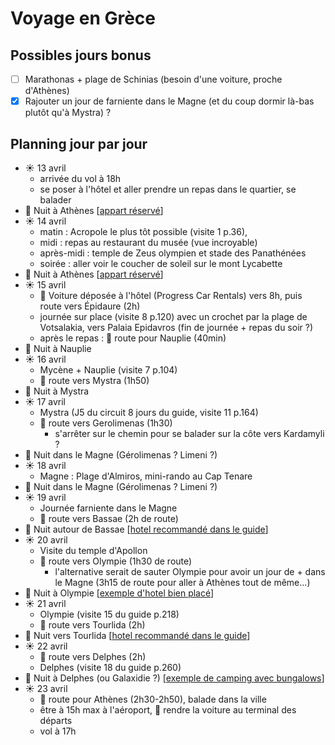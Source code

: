 # Voyage en Grèce

## Possibles jours bonus

* [ ] Marathonas + plage de Schinias (besoin d'une voiture, proche d'Athènes)
* [x] Rajouter un jour de farniente dans le Magne (et du coup dormir là-bas plutôt qu'à Mystra) ?

## Planning jour par jour 

* ☀️ 13 avril
    * arrivée du vol à 18h
    * se poser à l'hôtel et aller prendre un repas dans le quartier, se balader
* 🌃 Nuit à Athènes [[appart réservé](https://www.booking.com/hotel/gr/hestia-ippokratous-35.fr.html)]
* ☀️ 14 avril
    * matin : Acropole le plus tôt possible (visite 1 p.36), 
    * midi : repas au restaurant du musée (vue incroyable)
    * après-midi : temple de Zeus olympien et stade des Panathénées
    * soirée : aller voir le coucher de soleil sur le mont Lycabette
* 🌃 Nuit à Athènes [[appart réservé](https://www.booking.com/hotel/gr/hestia-ippokratous-35.fr.html)]
* ☀️ 15 avril
    * 🚗 Voiture déposée à l'hôtel (Progress Car Rentals) vers 8h, puis route vers Épidaure (2h)
    * journée sur place (visite 8 p.120) avec un crochet par la plage de Votsalakia, vers Palaia Epidavros (fin de journée + repas du soir ?)
    * après le repas : 🚗 route pour Nauplie (40min)
* 🌃 Nuit à Nauplie
* ☀️ 16 avril
    * Mycène + Nauplie (visite 7 p.104)
    * 🚗 route vers Mystra (1h50)
* 🌃 Nuit à Mystra
* ☀️ 17 avril
    * Mystra (J5 du circuit 8 jours du guide, visite 11 p.164)
    * 🚗 route vers Gerolimenas (1h30)
      * s'arrêter sur le chemin pour se balader sur la côte vers Kardamyli ? 
* 🌃 Nuit dans le Magne (Gérolimenas ? Limeni ?)
* ☀️ 18 avril
    * Magne : Plage d'Almiros, mini-rando au Cap Tenare
* 🌃 Nuit dans le Magne (Gérolimenas ? Limeni ?)
* ☀️ 19 avril
    * Journée farniente dans le Magne
    * 🚗 route vers Bassae (2h de route)
* 🌃 Nuit autour de Bassae [[hotel recommandé dans le guide](https://abeliona-retreat.com/fr/)]
* ☀️ 20 avril
    * Visite du temple d'Apollon
    * 🚗 route vers Olympie (1h30 de route)
      * l'alternative serait de sauter Olympie pour avoir un jour de + dans le Magne (3h15 de route pour aller à Athènes tout de même...)
* 🌃 Nuit à Olympie [[exemple d'hotel bien placé](https://www.booking.com/hotel/gr/europahotel.fr.html)]
* ☀️ 21 avril
    * Olympie (visite 15 du guide p.218)
    * 🚗 route vers Tourlida (2h)
* 🌃 Nuit vers Tourlida [[hotel recommandé dans le guide](https://www.booking.com/hotel/gr/socrates-organic-village-wild-ollive.fr.html)]
* ☀️ 22 avril
    * 🚗 route vers Delphes (2h)
    * Delphes (visite 18 du guide p.260)
* 🌃 Nuit à Delphes (ou Galaxidie ?)  [[exemple de camping avec bungalows](https://apolloncamping.gr/fr/)]
* ☀️ 23 avril
    * 🚗 route pour Athènes (2h30-2h50), balade dans la ville
    * être à 15h max à l'aéroport, 🚗 rendre la voiture au terminal des départs
    * vol à 17h
